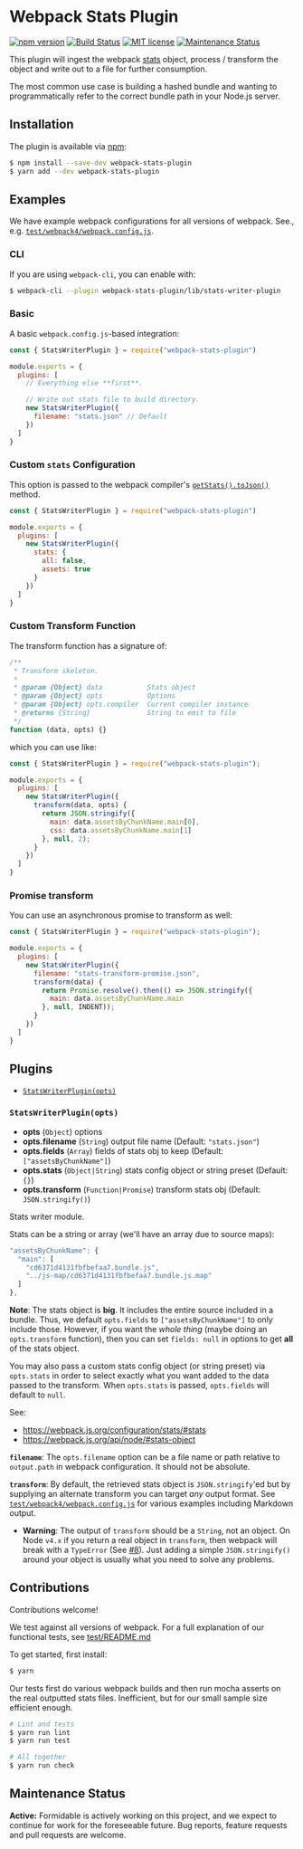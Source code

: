 Webpack Stats Plugin
====================

[![npm version][npm_img]][npm_site]
[![Build Status][trav_img]][trav_site]
[![MIT license][lic_img]][lic_site]
[![Maintenance Status][maintenance_image]](#maintenance-status)

This plugin will ingest the webpack
[stats](https://webpack.js.org/configuration/stats/#stats) object,
process / transform the object and write out to a file for further consumption.

The most common use case is building a hashed bundle and wanting to
programmatically refer to the correct bundle path in your Node.js server.

## Installation

The plugin is available via [npm](https://www.npmjs.com/package/webpack-stats-plugin):

```sh
$ npm install --save-dev webpack-stats-plugin
$ yarn add --dev webpack-stats-plugin
```

## Examples

We have example webpack configurations for all versions of webpack. See., e.g.
[`test/webpack4/webpack.config.js`](test/webpack4/webpack.config.js).

### CLI

If you are using `webpack-cli`, you can enable with:

```sh
$ webpack-cli --plugin webpack-stats-plugin/lib/stats-writer-plugin
```

### Basic

A basic `webpack.config.js`-based integration:

```js
const { StatsWriterPlugin } = require("webpack-stats-plugin")

module.exports = {
  plugins: [
    // Everything else **first**.

    // Write out stats file to build directory.
    new StatsWriterPlugin({
      filename: "stats.json" // Default
    })
  ]
}
```

### Custom `stats` Configuration

This option is passed to the webpack compiler's [`getStats().toJson()`](https://webpack.js.org/api/node/#statstojsonoptions) method.

```js
const { StatsWriterPlugin } = require("webpack-stats-plugin")

module.exports = {
  plugins: [
    new StatsWriterPlugin({
      stats: {
        all: false,
        assets: true
      }
    })
  ]
}
```

### Custom Transform Function

The transform function has a signature of:

```js
/**
 * Transform skeleton.
 *
 * @param {Object} data           Stats object
 * @param {Object} opts           Options
 * @param {Object} opts.compiler  Current compiler instance
 * @returns {String}              String to emit to file
 */
function (data, opts) {}
```

which you can use like:

```js
const { StatsWriterPlugin } = require("webpack-stats-plugin");

module.exports = {
  plugins: [
    new StatsWriterPlugin({
      transform(data, opts) {
        return JSON.stringify({
          main: data.assetsByChunkName.main[0],
          css: data.assetsByChunkName.main[1]
        }, null, 2);
      }
    })
  ]
}
```

### Promise transform

You can use an asynchronous promise to transform as well:

```js
const { StatsWriterPlugin } = require("webpack-stats-plugin");

module.exports = {
  plugins: [
    new StatsWriterPlugin({
      filename: "stats-transform-promise.json",
      transform(data) {
        return Promise.resolve().then(() => JSON.stringify({
          main: data.assetsByChunkName.main
        }, null, INDENT));
      }
    })
  ]
}
```

## Plugins

* [`StatsWriterPlugin(opts)`](#statswriterplugin-opts-)

### `StatsWriterPlugin(opts)`
* **opts** (`Object`) options
* **opts.filename** (`String`) output file name (Default: `"stats.json"`)
* **opts.fields** (`Array`) fields of stats obj to keep (Default: `["assetsByChunkName"]`)
* **opts.stats** (`Object|String`) stats config object or string preset (Default: `{}`)
* **opts.transform** (`Function|Promise`) transform stats obj (Default: `JSON.stringify()`)

Stats writer module.

Stats can be a string or array (we'll have an array due to source maps):

```js
"assetsByChunkName": {
  "main": [
    "cd6371d4131fbfbefaa7.bundle.js",
    "../js-map/cd6371d4131fbfbefaa7.bundle.js.map"
  ]
},
```

**Note**: The stats object is **big**. It includes the entire source included
in a bundle. Thus, we default `opts.fields` to `["assetsByChunkName"]` to
only include those. However, if you want the _whole thing_ (maybe doing an
`opts.transform` function), then you can set `fields: null` in options to
get **all** of the stats object.

You may also pass a custom stats config object (or string preset) via `opts.stats`
in order to select exactly what you want added to the data passed to the transform.
When `opts.stats` is passed, `opts.fields` will default to `null`.

See:
- https://webpack.js.org/configuration/stats/#stats
- https://webpack.js.org/api/node/#stats-object

**`filename`**: The `opts.filename` option can be a file name or path relative to
`output.path` in webpack configuration. It should not be absolute.

**`transform`**: By default, the retrieved stats object is `JSON.stringify`'ed
but by supplying an alternate transform you can target _any_ output format.
See [`test/webpack4/webpack.config.js`](test/webpack4/webpack.config.js) for
various examples including Markdown output.

- **Warning**: The output of `transform` should be a `String`, not an object. On
  Node `v4.x` if you return a real object in `transform`, then webpack will
  break with a `TypeError` (See
  [#8](https://github.com/FormidableLabs/webpack-stats-plugin/issues/8)). Just
  adding a simple `JSON.stringify()` around your object is usually what you need
  to solve any problems.

## Contributions

Contributions welcome!

We test against all versions of webpack. For a full explanation of our
functional tests, see [test/README.md](test/README.md)

To get started, first install:

```sh
$ yarn
```

Our tests first do various webpack builds and then run mocha asserts on the real
outputted stats files. Inefficient, but for our small sample size efficient
enough.

```sh
# Lint and tests
$ yarn run lint
$ yarn run test

# All together
$ yarn run check
```

## Maintenance Status

**Active:** Formidable is actively working on this project, and we expect to continue for work for the foreseeable future. Bug reports, feature requests and pull requests are welcome.

[npm_img]: https://badge.fury.io/js/webpack-stats-plugin.svg
[npm_site]: http://badge.fury.io/js/webpack-stats-plugin
[trav]: https://travis-ci.org/
[trav_img]: https://api.travis-ci.org/FormidableLabs/webpack-stats-plugin.svg
[trav_site]: https://travis-ci.org/FormidableLabs/webpack-stats-plugin
[lic_img]: https://img.shields.io/npm/l/webpack-stats-plugin.svg?color=brightgreen&style=flat
[lic_site]: https://github.com/FormidableLabs/webpack-stats-plugin/blob/master/LICENSE.txt
[maintenance_image]: https://img.shields.io/badge/maintenance-active-green.svg?color=brightgreen&style=flat
